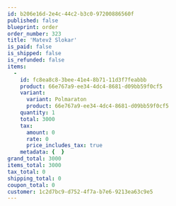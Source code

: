 ```yaml
---
id: b206e16d-2e4c-44c2-b3c0-97200886560f
published: false
blueprint: order
order_number: 323
title: 'Matevž Slokar'
is_paid: false
is_shipped: false
is_refunded: false
items:
  -
    id: fc8ea8c8-3bee-41e4-8b71-11d3f7feabbb
    product: 66e767a9-ee34-4dc4-8681-d09bb59f0cf5
    variant:
      variant: Polmaraton
      product: 66e767a9-ee34-4dc4-8681-d09bb59f0cf5
    quantity: 1
    total: 3000
    tax:
      amount: 0
      rate: 0
      price_includes_tax: true
    metadata: {  }
grand_total: 3000
items_total: 3000
tax_total: 0
shipping_total: 0
coupon_total: 0
customer: 1c2d7bc9-d752-4f7a-b7e6-9213ea63c9e5
---
```

